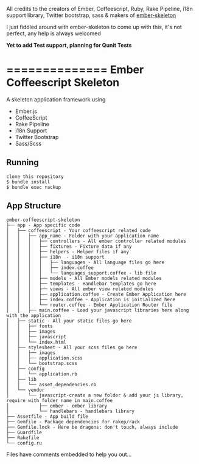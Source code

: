 All credits to the creators of Ember, Coffeescript, Ruby, Rake Pipeline, i18n support library, Twitter bootstrap, sass & makers of [ember-skeleton](https://github.com/interline/ember-skeleton)

I just fiddled around with ember-skeleton to come up with this, it's not perfect, any help is always welcomed

<b> Yet to add Test support, planning for Qunit Tests</b>

==============
Ember Coffeescript Skeleton
==============

A skeleton application framework using 
<ul>
    <li>Ember.js</li>
    <li>CoffeeScript</li>
    <li>Rake Pipeline</li>
    <li>i18n Support</li>
    <li>Twitter Bootstrap</li>
    <li>Sass/Scss</li>
</ul>

Running
-------
    clone this repository
    $ bundle install
    $ bundle exec rackup

App Structure
-------------

    ember-coffeescript-skeleton
    ├── app - App specific code
    │   ├── coffeescript - Your coffeescript related code
    │   │   ├── app_name - Folder with your application name
    │   │   │   ├── controllers - All ember controller related modules
    │   │   │   ├── fixtures - Fixture data if any
    │   │   │   ├── helpers - Helper files if any
    │   │   │   ├── i18n  - i18n support
    │   │   │   │   ├── languages - All language files go here
    │   │   │   │   ├── index.coffee
    │   │   │   │   └── languages_support.coffee - lib file
    │   │   │   ├── models - All Ember models related modules
    │   │   │   ├── templates - Handlebar templates go here
    │   │   │   ├── views - All ember view related modules
    │   │   │   ├── application.coffee - Create Ember Application here
    │   │   │   ├── index.coffee - Application is initialized here
    │   │   │   └── router.coffee - Ember Application Router file
    │   │   ├── main.coffee - Load your javascript libraries here along with the application
    │   ├── static - All your static files go here
    │   │   ├── fonts 
    │   │   ├── images
    │   │   ├── javascript
    │   │   └── index.html
    │   ├── stylesheet - All your scss files go here
    │   │   ├── images
    │   │   ├── application.scss 
    │   │   └── bootstrap.scss 
    │   ├── config
    │   │   └── application.rb 
    │   ├── lib
    │   │   └── asset_dependencies.rb
    │   └── vendor 
    │       └── javascript-create a new folder & add your js library, require with folder name in main.coffee    
    │           ├── ember - ember library
    │           └── handlebars - handlebars library
    ├── Assetfile - App build file
    ├── Gemfile - Package dependencies for rakep/rack
    ├── Gemfile.lock - Here be dragons: don't touch, always include
    ├── Guardfile
    ├── Rakefile
    └── config.ru

Files have comments embedded to help you out...